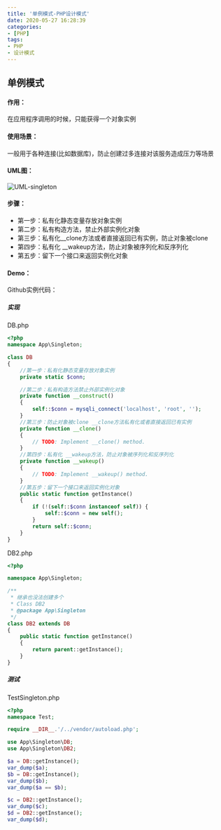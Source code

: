 ```yaml
---
title: '单例模式-PHP设计模式'
date: 2020-05-27 16:28:39
categories:
- [PHP]
tags:
- PHP
- 设计模式
---
```




## 单例模式

#### 作用：

在应用程序调用的时候，只能获得一个对象实例

#### 使用场景：

一般用于各种连接(比如数据库)，防止创建过多连接对该服务造成压力等场景



#### UML图：

![UML-singleton](https://could-res-1252778021.cos.ap-shanghai.myqcloud.com/img/UML-singleton.png)



#### 步骤：

- 第一步：私有化静态变量存放对象实例
- 第二步：私有构造方法，禁止外部实例化对象
- 第三步：私有化__clone方法或者直接返回已有实例，防止对象被clone 
- 第四步：私有化 __wakeup方法，防止对象被序列化和反序列化
- 第五步：留下一个接口来返回实例化对象



#### Demo：

Github实例代码：

##### 实现

DB.php

```php
<?php
namespace App\Singleton;

class DB
{
    //第一步：私有化静态变量存放对象实例
    private static $conn;

    //第二步：私有构造方法禁止外部实例化对象
    private function __construct()
    {
        self::$conn = mysqli_connect('localhost', 'root', '');
    }
    //第三步：防止对象被clone __clone方法私有化或者直接返回已有实例
    private function __clone()
    {
        // TODO: Implement __clone() method.
    }
    //第四步：私有化 __wakeup方法，防止对象被序列化和反序列化
    private function __wakeup()
    {
        // TODO: Implement __wakeup() method.
    }
    //第五步：留下一个接口来返回实例化对象
    public static function getInstance()
    {
        if (!(self::$conn instanceof self)) {
            self::$conn = new self();
        }
        return self::$conn;
    }
}
```

DB2.php

```php
<?php

namespace App\Singleton;

/**
 * 继承也没法创建多个
 * Class DB2
 * @package App\Singleton
 */
class DB2 extends DB
{
    public static function getInstance()
    {
        return parent::getInstance();
    }
}

```



##### 测试

TestSingleton.php

```php
<?php
namespace Test;

require __DIR__.'/../vendor/autoload.php';

use App\Singleton\DB;
use App\Singleton\DB2;

$a = DB::getInstance();
var_dump($a);
$b = DB::getInstance();
var_dump($b);
var_dump($a == $b);

$c = DB2::getInstance();
var_dump($c);
$d = DB2::getInstance();
var_dump($d);
```

